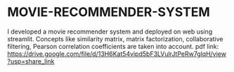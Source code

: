# MOVIE-RECOMMENDER-SYSTEM
I developed a movie recommender system and deployed on web using streamlit. Concepts like similarity matrix, matrix factorization, collaborative filtering, Pearson correlation coefficients are taken into account.
pdf link: https://drive.google.com/file/d/13H6Kat54vjpd5bF3LVulrJtPeRw7glqH/view?usp=share_link
